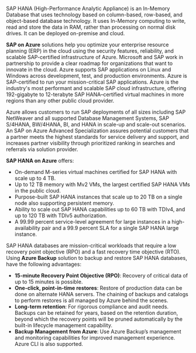 SAP HANA (High-Performance Analytic Appliance) is an In-Memory Database that uses technology based on column-based, row-based, and object-based database technology. It uses In-Memory computing to write, read and store the data in RAM, rather than processing on normal disk drives. It can be deployed on-premise and cloud.

**SAP on Azure** solutions help you optimize your enterprise resource planning (ERP) in the cloud using the security features, reliability, and scalable SAP-certified infrastructure of Azure. Microsoft and SAP work in partnership to provide a clear roadmap for organizations that want to innovate in the cloud. Azure supports SAP applications on Linux and Windows across development, test, and production environments. Azure is SAP-certified to run your mission-critical SAP applications. Azure is the industry's most performant and scalable SAP cloud infrastructure, offering 192-gigabyte to 12-terabyte SAP HANA–certified virtual machines in more regions than any other public cloud provider. 


Azure allows customers to run SAP deployments of all sizes including SAP NetWeaver and all supported Database Management Systems, SAP S/4HANA, BW/4HANA, BI, and HANA in scale-up and scale-out scenarios.
An SAP on Azure Advanced Specialization assures potential customers that a partner meets the highest standards for service delivery and support, and increases partner visibility through prioritized ranking in searches and referrals via solution provider.


**SAP HANA on Azure** offers:

- On-demand M-series virtual machines certified for SAP HANA with scale up to 4 TB.
- Up to 12 TB memory with Mv2 VMs, the largest certified SAP HANA VMs in the public cloud.
- Purpose-built SAP HANA instances that scale up to 20 TB on a single node also supporting persistent memory.
- Ability to scale out SAP HANA capabilities up to 60 TB with TDIv4, and up to 120 TB with TDIv5 authorization.
- A 99.99 percent service-level agreement for large instances in a high-availability pair and a 99.9 percent SLA for a single SAP HANA large instance.


SAP HANA databases are mission-critical workloads that require a low recovery point objective (RPO) and a fast recovery time objective (RTO). Using **Azure Backup** solution to backup and restore SAP HANA databases, have the following advantages:

- **15-minute Recovery Point Objective (RPO)**: Recovery of critical data of up to 15 minutes is possible.
- **One-click, point-in-time restores**: Restore of production data can be done on alternate HANA servers. The chaining of backups and catalogs to perform restores is all managed by Azure behind the scenes.
- **Long-term retention**: For rigorous compliance and audit needs. Backups can be retained for years, based on the retention duration, beyond which the recovery points will be pruned automatically by the built-in lifecycle management capability.
- **Backup Management from Azure**: Use Azure Backup’s management and monitoring capabilities for improved management experience. Azure CLI is also supported.



